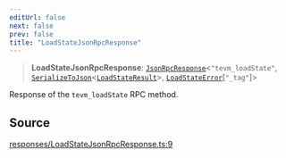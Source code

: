```yaml
---
editUrl: false
next: false
prev: false
title: "LoadStateJsonRpcResponse"
---
```


> **LoadStateJsonRpcResponse**: [`JsonRpcResponse`](/reference/jsonrpc/type-aliases/jsonrpcresponse/)\<`"tevm_loadState"`, [`SerializeToJson`](/reference/tevm/procedures-types/type-aliases/serializetojson/)\<[`LoadStateResult`](/reference/actions-types/type-aliases/loadstateresult/)\>, [`LoadStateError`](/reference/errors/type-aliases/loadstateerror/)\[`"_tag"`\]\>

Response of the `tevm_loadState` RPC method.

## Source

[responses/LoadStateJsonRpcResponse.ts:9](https://github.com/evmts/tevm-monorepo/blob/main/packages/procedures-types/src/responses/LoadStateJsonRpcResponse.ts#L9)
